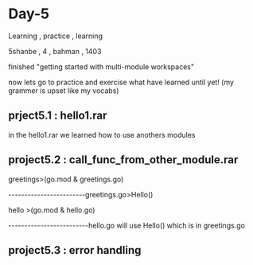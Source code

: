 # Day-5
Learning , practice , learning

5shanbe , 4 , bahman , 1403

finished "getting started with multi-module workspaces"

now lets go to practice and exercise what have learned until yet!
(my grammer is upset like my vocabs)

prject5.1 : hello1.rar
-------------------

in the hello1.rar we learned how to use anothers modules

project5.2 : call_func_from_other_module.rar
----------------------------------------

greetings>(go.mod & greetings.go)

------------------------greetings.go>Hello()

hello       >(go.mod & hello.go)

-------------------------hello.go will use Hello() which is in greetings.go 

project5.3 : error handling
--------------------------




